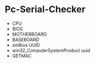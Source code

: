 # Pc-Serial-Checker

- CPU
- BIOS
- MOTHERBOARD
- BASEBOARD
- smBios UUID
- win32_ComputerSystemProduct uuid
- GETMAC

